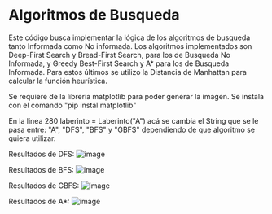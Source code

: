 # Algoritmos de Busqueda
Este código busca implementar la lógica de los algoritmos de busqueda tanto Informada como No informada.
Los algoritmos implementados son Deep-First Search y Bread-First Search, para los de Busqueda No Informada, y Greedy Best-First Search y A* para los de Busqueda Informada. Para estos últimos se utilizo la Distancia de Manhattan para calcular la función heurística.

Se requiere de la librería matplotlib para poder generar la imagen. Se instala con el comando "pip instal matplotlib"

En la linea 280 laberinto = Laberinto("A") acá se cambia el String que se le pasa entre: "A", "DFS", "BFS" y "GBFS" dependiendo de que algoritmo se quiera utilizar.

Resultados de DFS:
![image](https://github.com/LucianoChag/Algoritmos-de-Busqueda/assets/128649774/77f2200a-d386-415a-a36d-ea2c6765400c)

Resultados de BFS:
![image](https://github.com/LucianoChag/Algoritmos-de-Busqueda/assets/128649774/3eefbb8c-278d-44fd-a39e-f446b1e98c4d)

Resultados de GBFS:
![image](https://github.com/LucianoChag/Algoritmos-de-Busqueda/assets/128649774/e241e40e-1efd-4220-b0c8-02d9bc6d666a)

Resultados de A*:
![image](https://github.com/LucianoChag/Algoritmos-de-Busqueda/assets/128649774/a9b538db-1c07-42ca-b9e7-670eea4b44ce)


